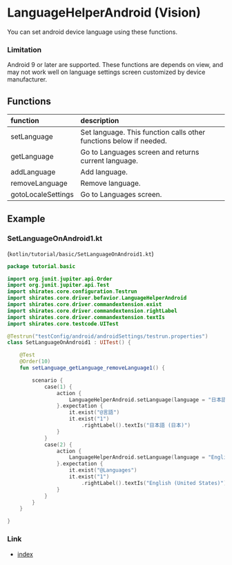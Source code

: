 # LanguageHelperAndroid (Vision)

You can set android device language using these functions.

### Limitation

Android 9 or later are supported. These functions are depends on view, and may not work well on language settings screen
customized by device manufacturer.

## Functions

| function           | description                                                        |
|:-------------------|:-------------------------------------------------------------------|
| setLanguage        | Set language. This function calls other functions below if needed. |
| getLanguage        | Go to Languages screen and returns current language.               |
| addLanguage        | Add language.                                                      |
| removeLanguage     | Remove language.                                                   |
| gotoLocaleSettings | Go to Languages screen.                                            |

## Example

### SetLanguageOnAndroid1.kt

(`kotlin/tutorial/basic/SetLanguageOnAndroid1.kt`)

```kotlin
package tutorial.basic

import org.junit.jupiter.api.Order
import org.junit.jupiter.api.Test
import shirates.core.configuration.Testrun
import shirates.core.driver.befavior.LanguageHelperAndroid
import shirates.core.driver.commandextension.exist
import shirates.core.driver.commandextension.rightLabel
import shirates.core.driver.commandextension.textIs
import shirates.core.testcode.UITest

@Testrun("testConfig/android/androidSettings/testrun.properties")
class SetLanguageOnAndroid1 : UITest() {

    @Test
    @Order(10)
    fun setLanguage_getLanguage_removeLanguage1() {

        scenario {
            case(1) {
                action {
                    LanguageHelperAndroid.setLanguage(language = "日本語", region = "日本")
                }.expectation {
                    it.exist("@言語")
                    it.exist("1")
                        .rightLabel().textIs("日本語 (日本)")
                }
            }
            case(2) {
                action {
                    LanguageHelperAndroid.setLanguage(language = "English", region = "United States")
                }.expectation {
                    it.exist("@Languages")
                    it.exist("1")
                        .rightLabel().textIs("English (United States)")
                }
            }
        }
    }

}
```

### Link

- [index](../../../../index.md)
